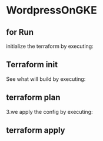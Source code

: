 # WordpressOnGKE
## for Run 

initialize the terraform by executing:

## Terraform init

See what will build by executing:
## terraform plan

3.we apply the config by executing:
## terraform apply
